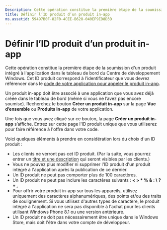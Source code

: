 ```yaml
---
Description: Cette opération constitue la première étape de la soumission d’un produit in-app dans le tableau de bord du Centre de développement Windows.
title: Définir l’ID produit d’un produit in-app
ms.assetid: 59497B0F-82F0-4CEE-B628-040EF9ED8D3D
---
```


# Définir l’ID produit d’un produit in-app


Cette opération constitue la première étape de la soumission d'un produit intégré à l'application dans le tableau de bord du Centre de développement Windows. Cet ID produit correspond à l’identificateur que vous devrez référencer dans le [code de votre application pour appeler le produit in-app](https://msdn.microsoft.com/library/windows/apps/mt219684).

Un produit in-app doit être associé à une application que vous avez déjà créée dans le tableau de bord (même si vous ne l’avez pas encore soumise). Recherchez le bouton **Créer un produit in-app** sur la page **Vue d’ensemble** ou **Produits in-app** de votre application.

Une fois que vous avez cliqué sur ce bouton, la page **Créer un produit in-app** s’affiche. Entrez sur cette page l'ID produit unique que vous utiliserez pour faire référence à l'offre dans votre code.

Voici quelques éléments à prendre en considération lors du choix d'un ID produit :

-   Les clients ne verront pas cet ID produit. (Par la suite, vous pourrez entrer un [titre et une description](create-iap-descriptions.md) qui seront visibles par les clients.)
-   Vous ne pouvez plus modifier ni supprimer l'ID produit d'un produit intégré à l'application après la publication de ce dernier.
-   Un ID produit ne peut pas comporter plus de 100 caractères.
-   Un ID produit ne peut pas inclure les caractères suivants : **&lt; &gt; \* % & : \\ ? + ,**
-   Pour offrir votre produit in-app sur tous les appareils, utilisez uniquement des caractères alphanumériques, des points et/ou des traits de soulignement. Si vous utilisez d'autres types de caractère, le produit intégré à l'application ne sera pas disponible à l'achat pour les clients utilisant Windows Phone 8.1 ou une version antérieure.
-   Un ID produit ne doit pas nécessairement être unique dans le Windows Store, mais doit l'être dans votre compte de développeur.

 

 






<!--HONumber=Mar16_HO1-->


